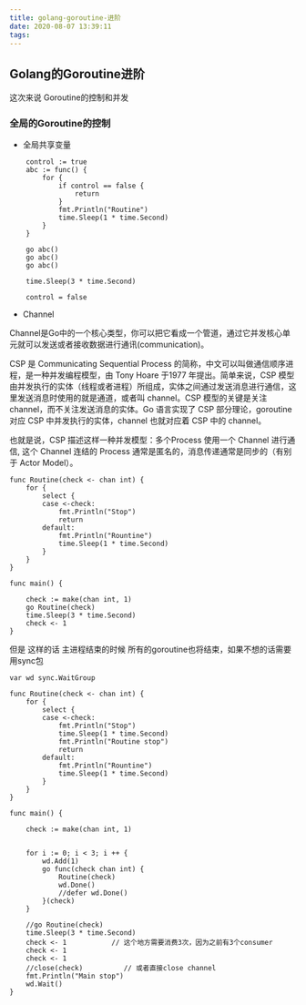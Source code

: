 ```yaml
---
title: golang-goroutine-进阶
date: 2020-08-07 13:39:11
tags:
---
```


## Golang的Goroutine进阶

这次来说 Goroutine的控制和并发

### 全局的Goroutine的控制

- 全局共享变量

```
    control := true
	abc := func() {
		for {
			if control == false {
				return
			}
			fmt.Println("Routine")
			time.Sleep(1 * time.Second)
		}
	}

	go abc()
	go abc()
	go abc()

	time.Sleep(3 * time.Second)

	control = false
```

- Channel

Channel是Go中的⼀个核⼼类型，你可以把它看成⼀个管道，通过它并发核⼼单元就可以发送或者接收数据进⾏通讯(communication)。

CSP 是 Communicating Sequential Process 的简称，中⽂可以叫做通信顺序进程，是⼀种并发编程模型，由 Tony Hoare 于1977 年提出。简单来说，CSP 模型由并发执⾏的实体（线程或者进程）所组成，实体之间通过发送消息进⾏通信，这⾥发送消息时使⽤的就是通道，或者叫 channel。CSP 模型的关键是关注 channel，⽽不关注发送消息的实体。Go 语⾔实现了 CSP 部分理论，goroutine 对应 CSP 中并发执⾏的实体，channel 也就对应着 CSP 中的 channel。

也就是说，CSP 描述这样⼀种并发模型：多个Process 使⽤⼀个 Channel 进⾏通信, 这个 Channel 连结的 Process 通常是匿名的，消息传递通常是同步的（有别于 Actor Model）。

```
func Routine(check <- chan int) {
	for {
		select {
		case <-check:
			fmt.Println("Stop")
			return
		default:
			fmt.Println("Rountine")
			time.Sleep(1 * time.Second)
		}
	}
}

func main() {

	check := make(chan int, 1)
	go Routine(check)
	time.Sleep(3 * time.Second)
	check <- 1
}
```

但是 这样的话 主进程结束的时候 所有的goroutine也将结束，如果不想的话需要用sync包

```
var wd sync.WaitGroup

func Routine(check <- chan int) {
	for {
		select {
		case <-check:
			fmt.Println("Stop")
			time.Sleep(1 * time.Second)
			fmt.Println("Routine stop")
			return
		default:
			fmt.Println("Rountine")
			time.Sleep(1 * time.Second)
		}
	}
}

func main() {

	check := make(chan int, 1)


	for i := 0; i < 3; i ++ {
		wd.Add(1)
		go func(check chan int) {
			Routine(check)
			wd.Done()
			//defer wd.Done()
		}(check)
	}

	//go Routine(check)
	time.Sleep(3 * time.Second)
	check <- 1           // 这个地方需要消费3次，因为之前有3个consumer
	check <- 1          
	check <- 1
	//close(check)          // 或者直接close channel
	fmt.Println("Main stop")
	wd.Wait()
}
```
